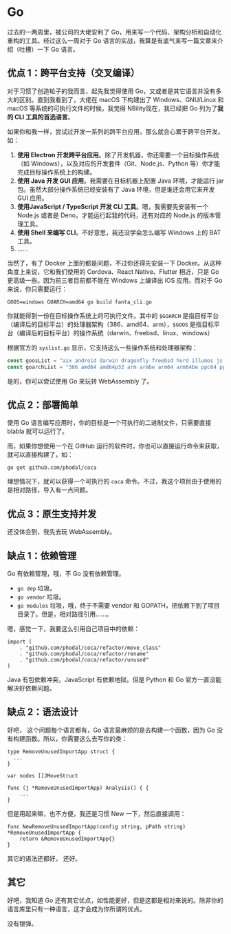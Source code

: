# Go

过去的一两周里，被公司的大佬安利了 Go，用来写一个代码、架构分析和自动化重构的工具。经过这么一周对于 Go 语言的实战，我算是有底气来写一篇文章来介绍（吐槽）一下 Go 语言。

## 优点 1：跨平台支持（交叉编译）

对于习惯了创造轮子的我而言，起先我觉得使用 Go，又或者是其它语言并没有多大的区别。直到我看到了，大佬在 macOS 下构建出了 Windows、GNU/Linux 和 macOS 等系统的可执行文件的时候，我觉得 NBility现在，我已经把 Go 列为了**我的 CLI 工具的首选语言**。

如果你和我一样，尝试过开发一系列的跨平台应用，那么就会心累于跨平台开发。如：

1. **使用 Electron 开发跨平台应用**。除了开发机器，你还需要一个目标操作系统（如 Windows），以及对应的开发套件（Git、Node.js、Python 等）你才能完成目标操作系统上的构建。
2. **使用 Java 开发 GUI 应用**。我需要在目标机器上配置 Java 环境，才能运行 jar 包。虽然大部分操作系统已经安装有了 Java 环境，但是谁还会用它来开发 GUI 应用。
3. **使用JavaScript / TypeScript 开发 CLI 工具**。嗯，我需要先安装有一个 Node.js 或者是 Deno，才能运行起我的代码，还有对应的 Node.js 的版本管理工具。
4. **使用 Shell 来编写 CLI**。不好意思，我还没学会怎么编写 Windows 上的 BAT 工具。
5. ……

当然了，有了 Docker 上面的都是问题，不过你还得先安装一下 Docker。从这种角度上来说，它和我们使用的 Cordova、React Native、Flutter 相近，只是 Go 更高级一些。因为前三者目前都不能在 Windows 上编译出 iOS 应用。而对于 Go 来说，你只需要运行：

```
GOOS=windows GOARCH=amd64 go build fanta_cli.go
```

你就能得到一份在目标操作系统上的可执行文件。其中的 ``$GOARCH`` 是指目标平台（编译后的目标平台）的处理器架构（386、amd64、arm），``$GOOS`` 是指目标平台（编译后的目标平台）的操作系统（darwin、freebsd、linux、windows）

根据官方的 ``syslist.go`` 显示，它支持这么一些操作系统和处理器架构：

```go
const goosList = "aix android darwin dragonfly freebsd hurd illumos js linux nacl netbsd openbsd plan9 solaris windows zos "
const goarchList = "386 amd64 amd64p32 arm armbe arm64 arm64be ppc64 ppc64le mips mipsle mips64 mips64le mips64p32 mips64p32le ppc riscv riscv64 s390 s390x sparc sparc64 wasm "
```

是的，你可以尝试使用 Go 来玩转 WebAssembly 了。

## 优点 2：部署简单

使用 Go 语言编写应用时，你的目标是一个可执行的二进制文件，只需要直接 blabla 就可以运行了。

而，如果你想使用一个在 GitHub 运行的软件时，你也可以直接运行命令来获取，就可以直接构建了，如：

```
go get github.com/phodal/coca
```

理想情况下，就可以获得一个可执行的 ``coca`` 命令。不过，我这个项目由于使用的是相对路径，导入有一点问题。

## 优点 3：原生支持并发

还没体会到，我先去玩 WebAssembly。

## 缺点 1：依赖管理

Go 有依赖管理，哦，不 Go 没有依赖管理。

 - ``go dep`` 垃圾。
 - ``go vendor`` 垃圾。
 - ``go modules`` 垃圾，哦，终于不需要 vendor 和 GOPATH，把依赖下到了项目目录了。但是，相对路径引用……。

嗯，感觉一下，我要这么引用自己项目中的依赖：

```
import (
	. "github.com/phodal/coca/refactor/move_class"
	. "github.com/phodal/coca/refactor/rename"
	. "github.com/phodal/coca/refactor/unused"
)
```

Java 有包依赖冲突，JavaScript 有依赖地狱。但是 Python 和 Go 官方一直没能解决好依赖问题。

## 缺点 2：语法设计

好吧， 这个问题每个语言都有，Go 语言最麻烦的是去构建一个函数，因为 Go 没有构建函数。所以，你需要这么去写你的类：

```
type RemoveUnusedImportApp struct {
  ...
}

var nodes []JMoveStruct

func (j *RemoveUnusedImportApp) Analysis() { {
	...
}

```

但是用起来嘛，也不方便，我还是习惯 New 一下，然后直接调用：

```
func NewRemoveUnusedImportApp(config string, pPath string) *RemoveUnusedImportApp {
	return &RemoveUnusedImportApp{}
}
```

其它的语法还都好， 还好。

## 其它

好吧，我知道 Go 还有其它优点，如性能更好，但是这都是相对来说的。除非你的语言库里只有一种语言，这才会成为你所谓的优点。

没有银弹。

